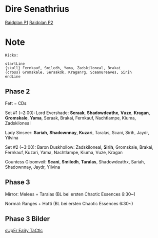 # Dire Senathrius
[Raidplan P1](https://raidplan.io/plan/VKxXw3CUnLvX6CLD)
[Raidplan P2](https://raidplan.io/plan/FgO3ZTyt0zcEAsRL)

# Note

```
Kicks:

startLine
{skull} Fernkauf, Smiledh, Yama, Zadskiloneal, Brakai
{cross} Gromskale, Seraakdk, Kraganrg, Sceanureaves, Sirih
endLine
```

## Phase 2

Fett = CDs

Set #1 (~2:00):
Lord Evershade: **Seraak**, **Shadowdeathx**, **Vuze**, **Kragan**, **Gromskale**, **Yama**, Seraak, Brakai, Fernkauf, Nachtlampe, Kiuma, Zadskiloneal

Lady Sinseer: **Sariah**, **Shadownnay**, **Kuzari**, Taralas, Scani, Sirih, Jaydr, Yilvina

Set #2 (~3:00):
Baron Duskhollow: Zadskiloneal, **Sirih**, Gromskale, Brakai, Fernkauf, Kuzari, Yama, Nachtlampe, Kiuma, Vuze, Kragan

Countess Gloomveil: **Scani**, **Smiledh**, **Taralas**, Shadowdeathx, Sariah, Shadownnay, Jaydr, Yilvina

## Phase 3

Mirror: Melees + Taralas (BL bei ersten Chaotic Essences 6:30~)

Normal: Ranges + Hotti (BL bei ersten Chaotic Essences 6:30~)

## Phase 3 Bilder
[sUpEr EaSy TaCtIc](https://docs.google.com/spreadsheets/d/e/2PACX-1vTYSi1_Yio1qAvl07FSNtX1Gu6_cwkxzAHgYa3nAc8Qhi6-wF1Zl9rx0Rmz3EIijGveveuKRBOM4PDI/pubhtml)